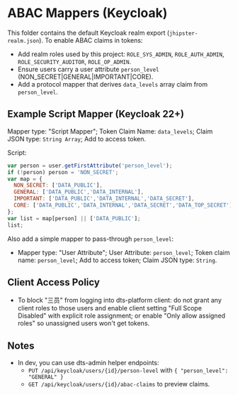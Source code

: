 # ABAC Mappers (Keycloak)

This folder contains the default Keycloak realm export (`jhipster-realm.json`). To enable ABAC claims in tokens:

- Add realm roles used by this project: `ROLE_SYS_ADMIN`, `ROLE_AUTH_ADMIN`, `ROLE_SECURITY_AUDITOR`, `ROLE_OP_ADMIN`.
- Ensure users carry a user attribute `person_level` (NON_SECRET|GENERAL|IMPORTANT|CORE).
- Add a protocol mapper that derives `data_levels` array claim from `person_level`.

## Example Script Mapper (Keycloak 22+)

Mapper type: "Script Mapper"; Token Claim Name: `data_levels`; Claim JSON type: `String Array`; Add to access token.

Script:
```javascript
var person = user.getFirstAttribute('person_level');
if (!person) person = 'NON_SECRET';
var map = {
  NON_SECRET: ['DATA_PUBLIC'],
  GENERAL: ['DATA_PUBLIC','DATA_INTERNAL'],
  IMPORTANT: ['DATA_PUBLIC','DATA_INTERNAL','DATA_SECRET'],
  CORE: ['DATA_PUBLIC','DATA_INTERNAL','DATA_SECRET','DATA_TOP_SECRET']
};
var list = map[person] || ['DATA_PUBLIC'];
list;
```

Also add a simple mapper to pass-through `person_level`:
- Mapper type: "User Attribute"; User Attribute: `person_level`; Token claim name: `person_level`; Add to access token; Claim JSON type: `String`.

## Client Access Policy

- To block "三员" from logging into dts-platform client: do not grant any client roles to those users and enable client setting "Full Scope Disabled" with explicit role assignment; or enable "Only allow assigned roles" so unassigned users won't get tokens.

## Notes
- In dev, you can use dts-admin helper endpoints:
  - `PUT /api/keycloak/users/{id}/person-level` with `{ "person_level": "GENERAL" }`
  - `GET /api/keycloak/users/{id}/abac-claims` to preview claims.
